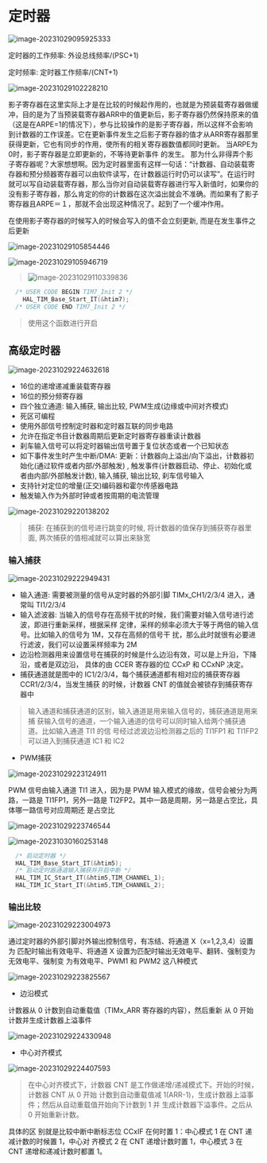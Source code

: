 # 定时器

![image-20231029095925333](https://picture-01-1316374204.cos.ap-beijing.myqcloud.com/image/202310290959893.png)

定时器的工作频率: 外设总线频率/(PSC+1)

定时频率: 定时器工作频率/(CNT+1)

![image-20231029102228210](https://picture-01-1316374204.cos.ap-beijing.myqcloud.com/image/202310291022266.png)

影子寄存器在这里实际上才是在比较的时候起作用的，也就是为预装载寄存器做缓冲，目的是为了当预装载寄存器ARR中的值更新后，影子寄存器仍然保持原来的值（这是在ARPE=1的情况下），参与比较操作的是影子寄存器，所以这样不会影响到计数器的工作误差。它在更新事件发生之后影子寄存器的值才从ARR寄存器那里获得更新，它也有同步的作用，使所有的相关寄存器数值都同时更新。 当ARPE为0时，影子寄存器是立即更新的，不等待更新事件 的发生。
那为什么非得弄个影子寄存器呢？大家想想啊。因为定时器里面有这样一句话：“计数器、自动装载寄存器和预分频器寄存器可以由软件读写，在计数器运行时仍可以读写”。在运行时就可以写自动装载寄存器，那么当你对自动装载寄存器进行写入新值时，如果你的没有影子寄存器，那么肯定的你的计数器在这次溢出就会不准确。而如果有了影子寄存器且ARPE＝１，那就不会出现这种情况了。起到了一个缓冲作用。

在使用影子寄存器的时候写入的时候会写入的值不会立刻更新, 而是在发生事件之后更新

![image-20231029105854446](https://picture-01-1316374204.cos.ap-beijing.myqcloud.com/image/202310291058484.png)

![image-20231029105946719](https://picture-01-1316374204.cos.ap-beijing.myqcloud.com/image/202310291059755.png)

> ![image-20231029110339836](https://picture-01-1316374204.cos.ap-beijing.myqcloud.com/image/202310291103877.png)

```c
  /* USER CODE BEGIN TIM7_Init 2 */
	HAL_TIM_Base_Start_IT(&htim7);
  /* USER CODE END TIM7_Init 2 */
```

> 使用这个函数进行开启

## 高级定时器

![image-20231029224632618](https://picture-01-1316374204.cos.ap-beijing.myqcloud.com/image/202310292246650.png)

+ 16位的递增递减重装载寄存器
+ 16位的预分频寄存器
+ 四个独立通道: 输入捕获, 输出比较, PWM生成(边缘或中间对齐模式)
+ 死区可编程
+ 使用外部信号控制定时器和定时器互联的同步电路
+ 允许在指定书目计数器周期后更新定时器寄存器重读计数器
+ 刹车输入信号可以将定时器输出信号置于复位状态或者一个已知状态
+ 如下事件发生时产生中断/DMA: 更新：计数器向上溢出/向下溢出，计数器初始化(通过软件或者内部/外部触发) , 触发事件(计数器启动、停止、初始化或者由内部/外部触发计数), 输入捕获, 输出比较, 刹车信号输入
+ 支持针对定位的增量(正交)编码器和霍尔传感器电路
+ 触发输入作为外部时钟或者按周期的电流管理

![image-20231029220138202](https://picture-01-1316374204.cos.ap-beijing.myqcloud.com/image/202310292201274.png)

> 捕获: 在捕获到的信号进行跳变的时候, 将计数器的值保存到捕获寄存器里面, 两次捕获的值相减就可以算出来脉宽

### 输入捕获

![image-20231029222949431](https://picture-01-1316374204.cos.ap-beijing.myqcloud.com/image/202310292229480.png)

+ 输入通道: 需要被测量的信号从定时器的外部引脚 TIMx_CH1/2/3/4 进入，通常叫 TI1/2/3/4
+ 输入滤波器: 当输入的信号存在高频干扰的时候，我们需要对输入信号进行滤波，即进行重新采样，根据采样 定律，采样的频率必须大于等于两倍的输入信号。比如输入的信号为 1M，又存在高频的信号干 扰，那么此时就很有必要进行滤波，我们可以设置采样频率为 2M
+ 边沿检测器用来设置信号在捕获的时候是什么边沿有效，可以是上升沿，下降沿，或者是双边沿， 具体的由 CCER 寄存器的位 CCxP 和 CCxNP 决定。
+ 捕获通道就是图中的 IC1/2/3/4，每个捕获通道都有相对应的捕获寄存器 CCR1/2/3/4，当发生捕获 的时候，计数器 CNT 的值就会被锁存到捕获寄存器中

> 输入通道和捕获通道的区别，输入通道是用来输入信号的，捕获通道是用来捕 获输入信号的通道，一个输入通道的信号可以同时输入给两个捕获通道。比如输入通道 TI1 的信 号经过滤波边沿检测器之后的 TI1FP1 和 TI1FP2 可以进入到捕获通道 IC1 和 IC2

+ PWM捕获

![image-20231029223124911](https://picture-01-1316374204.cos.ap-beijing.myqcloud.com/image/202310292231948.png)

PWM 信号由输入通道 TI1 进入，因为是 PWM 输入模式的缘故，信号会被分为两路，一路是 TI1FP1，另外一路是 TI2FP2。其中一路是周期，另一路是占空比，具体哪一路信号对应周期还 是占空比

![image-20231029223746544](https://picture-01-1316374204.cos.ap-beijing.myqcloud.com/image/202310292237577.png)

![image-20231030160253148](https://picture-01-1316374204.cos.ap-beijing.myqcloud.com/image/202310301602257.png)

```c
  /* 启动定时器 */
  HAL_TIM_Base_Start_IT(&htim5);  
  /* 启动定时器通道输入捕获并开启中断 */
  HAL_TIM_IC_Start_IT(&htim5,TIM_CHANNEL_1);
  HAL_TIM_IC_Start_IT(&htim5,TIM_CHANNEL_2);
```



### 输出比较

![image-20231029223004973](https://picture-01-1316374204.cos.ap-beijing.myqcloud.com/image/202310292230029.png)

通过定时器的外部引脚对外输出控制信号，有冻结、将通道 X（x=1,2,3,4）设置为 匹配时输出有效电平、将通道 X 设置为匹配时输出无效电平、翻转、强制变为无效电平、强制变 为有效电平、PWM1 和 PWM2 这八种模式

![image-20231029223825567](https://picture-01-1316374204.cos.ap-beijing.myqcloud.com/image/202310292238595.png)

+ 边沿模式

计数器从 0 计数到自动重载值（TIMx_ARR 寄存器的内容），然后重新 从 0 开始计数并生成计数器上溢事件

![image-20231029224330948](https://picture-01-1316374204.cos.ap-beijing.myqcloud.com/image/202310292243978.png)

+ 中心对齐模式

![image-20231029224407593](https://picture-01-1316374204.cos.ap-beijing.myqcloud.com/image/202310292244632.png)

> 在中心对齐模式下，计数器 CNT 是工作做递增/递减模式下。开始的时候，计数器 CNT 从 0 开始 计数到自动重载值减 1(ARR-1)，生成计数器上溢事件；然后从自动重载值开始向下计数到 1 并 生成计数器下溢事件。之后从 0 开始重新计数。

具体的区 别就是比较中断中断标志位 CCxIF 在何时置 1：中心模式 1 在 CNT 递减计数的时候置 1，中心对 齐模式 2 在 CNT 递增计数时置 1，中心模式 3 在 CNT 递增和递减计数时都置 1。











